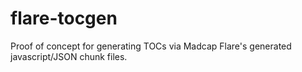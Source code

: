 # flare-tocgen
Proof of concept for generating TOCs via Madcap Flare's generated javascript/JSON chunk files.
